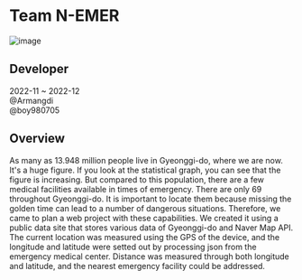 # Team N-EMER
![image](https://user-images.githubusercontent.com/108450957/211135470-6e67ea13-81f7-4ee7-9f19-a053a7fc1e53.png)



## Developer
2022-11 ~ 2022-12 <br>
@Armangdi <br>
@boy980705


## Overview
As many as 13.948 million people live in Gyeonggi-do, where we are now. It's a huge figure. If you look at the statistical graph, you can see that the figure is increasing.
But compared to this population, there are a few medical facilities available in times of emergency. There are only 69 throughout Gyeonggi-do. It is important to locate them because missing the golden time can lead to a number of dangerous situations. Therefore, we came to plan a web project with these capabilities.
We created it using a public data site that stores various data of Gyeonggi-do and Naver Map API.
The current location was measured using the GPS of the device, and the longitude and latitude were setted out by processing json from the emergency medical center. Distance was measured through both longitude and latitude, and the nearest emergency facility could be addressed.
